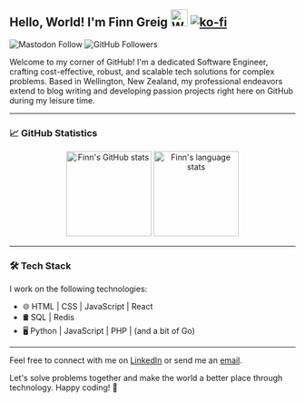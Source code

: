 ## Hello, World! I'm Finn Greig <img src="https://raw.githubusercontent.com/MartinHeinz/MartinHeinz/master/wave.gif" width="30px" alt="Waving Emoji"> [![ko-fi](https://ko-fi.com/img/githubbutton_sm.svg)](https://ko-fi.com/B0B5L2WE9)

![Mastodon Follow](https://img.shields.io/mastodon/follow/109348191380012340?domain=https%3A%2F%2Fmastodon.nz&style=flat-square&color=563acc)
![GitHub Followers](https://img.shields.io/github/followers/finngreig?label=Followers&logo=GitHub&style=flat-square)

Welcome to my corner of GitHub! I'm a dedicated Software Engineer, crafting cost-effective, robust, and scalable tech solutions for complex problems. Based in Wellington, New Zealand, my professional endeavors extend to blog writing and developing passion projects right here on GitHub during my leisure time.

---

### 📈 GitHub Statistics

<p align="center">
  <img height="150em" src="https://github-readme-stats.vercel.app/api?username=finngreig&theme=transparent&show_icons=true" alt="Finn's GitHub stats" />
  <img height="150em" src="https://github-readme-stats.vercel.app/api/top-langs/?username=finngreig&size_weight=0.5&count_weight=0.5&theme=transparent&layout=compact" alt="Finn's language stats" />
</p>

---

### 🛠 Tech Stack

I work on the following technologies:

- 🌐 HTML | CSS | JavaScript | React
- 🛢️ SQL | Redis
- 🖥️ Python | JavaScript | PHP | (and a bit of Go)

---

Feel free to connect with me on [LinkedIn](https://www.linkedin.com/in/finngreig/) or send me an [email](mailto:hello@finngreig.com).

Let's solve problems together and make the world a better place through technology. Happy coding! 🚀
